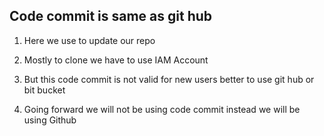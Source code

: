 ## Code commit is same as git hub

1. Here we use to update our repo

2. Mostly to clone we have to use IAM Account

3. But this code commit is not valid for new users better to use git hub or bit bucket

4. Going forward we will not be using code commit instead we will be using Github
